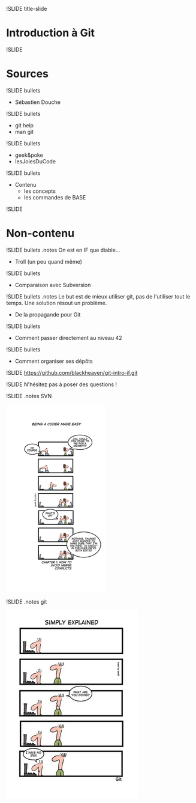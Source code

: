 !SLIDE title-slide
# Introduction à Git #

!SLIDE
# Sources #

!SLIDE bullets
  * Sébastien Douche

!SLIDE bullets
  * git help
  * man git

!SLIDE bullets
  * geek&poke
  * lesJoiesDuCode

!SLIDE bullets
* Contenu
  * les concepts
  * les commandes de BASE

!SLIDE
# Non-contenu #

!SLIDE bullets
.notes On est en IF que diable...

  * Troll (un peu quand même)

!SLIDE bullets
  * Comparaison avec Subversion

!SLIDE bullets
.notes Le but est de mieux utiliser git, pas de l'utiliser tout le temps. Une solution résout un problème.

  * De la propagande pour Git

!SLIDE bullets
  * Comment passer directement au niveau 42

!SLIDE bullets
  * Comment organiser ses dépôts

!SLIDE
https://github.com/blackheaven/git-intro-if.git

!SLIDE
N'hésitez pas à poser des questions !

!SLIDE
.notes SVN

![subversion](svn.jpg)

!SLIDE
.notes git

![git](git.jpg)
